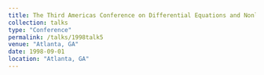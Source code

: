 ```yaml
---
title: The Third Americas Conference on Differential Equations and Nonlinear Analysis
collection: talks
type: "Conference" 
permalink: /talks/1998talk5
venue: "Atlanta, GA"
date: 1998-09-01
location: "Atlanta, GA"
---
```

